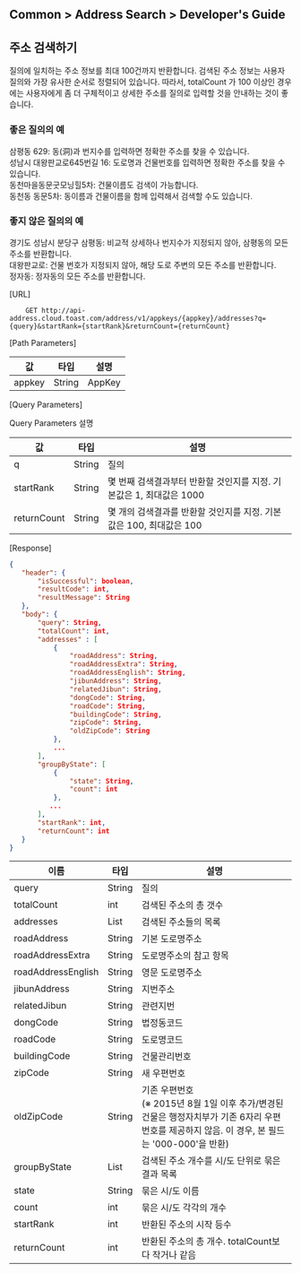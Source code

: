 ## Common > Address Search > Developer's Guide

## 주소 검색하기

질의에 일치하는 주소 정보를 최대 100건까지 반환합니다. 검색된 주소 정보는 사용자 질의와 가장 유사한 순서로 정렬되어 있습니다. 따라서, totalCount 가 100 이상인 경우에는 사용자에게 좀 더 구체적이고 상세한 주소를 질의로 입력할 것을 안내하는 것이 좋습니다.

### 좋은 질의의 예

삼평동 629: 동(洞)과 번지수를 입력하면 정확한 주소를 찾을 수 있습니다.   
성남시 대왕판교로645번길 16: 도로명과 건물번호를 입력하면 정확한 주소를 찾을 수 있습니다.    
동천마을동문굿모닝힐5차: 건물이름도 검색이 가능합니다.    
동천동 동문5차: 동이름과 건물이름을 함께 입력해서 검색할 수도 있습니다.  

### 좋지 않은 질의의 예

경기도 성남시 분당구 삼평동: 비교적 상세하나 번지수가 지정되지 않아, 삼평동의 모든 주소를 반환합니다.    
대왕판교로: 건물 번호가 지정되지 않아, 해당 도로 주변의 모든 주소를 반환합니다.   
정자동: 정자동의 모든 주소를 반환합니다.  

[URL]

```http
    GET http://api-address.cloud.toast.com/address/v1/appkeys/{appkey}/addresses?q={query}&startRank={startRank}&returnCount={returnCount}
```

[Path Parameters]

| 값      | 타입     | 설명     |
| ------ | ------ | ------ |
| appkey | String | AppKey |

[Query Parameters]

Query Parameters 설명

| 값           | 타입     | 설명                                         |
| ----------- | ------ | ------------------------------------------ |
| q           | String | 질의                                         |
| startRank   | String | 몇 번째 검색결과부터 반환할 것인지를 지정. 기본값은 1, 최대값은 1000 |
| returnCount | String | 몇 개의 검색결과를 반환할 것인지를 지정. 기본값은 100, 최대값은 100 |

[Response]

```json
{
   "header": {
       "isSuccessful": boolean,
       "resultCode": int,
       "resultMessage": String
   },
   "body": {
       "query": String,
       "totalCount": int,
       "addresses" : [
           {
               "roadAddress": String,
               "roadAddressExtra": String,
               "roadAddressEnglish": String,
               "jibunAddress": String,
               "relatedJibun": String,
               "dongCode": String,
               "roadCode": String,
               "buildingCode": String,
               "zipCode": String,
               "oldZipCode": String
           },
           ...
       ],
       "groupByState": [
           {
               "state": String,
               "count": int
           },
          ...
       ],
       "startRank": int,
       "returnCount": int
   }
}
```

| 이름                                                                                 | 타입     | 설명                                |
| ---------------------------------------------------------------------------------- | ------ | --------------------------------- |
| query                                                                              | String | 질의                                |
| totalCount                                                                         | int    | 검색된 주소의 총 갯수                      |
| addresses                                                                          | List   | 검색된 주소들의 목록                       |
| roadAddress                                                                        | String | 기본 도로명주소                          |
| roadAddressExtra                                                                   | String | 도로명주소의 참고 항목                      |
| roadAddressEnglish                                                                 | String | 영문 도로명주소                          |
| jibunAddress                                                                       | String | 지번주소                              |
| relatedJibun                                                                       | String | 관련지번                              |
| dongCode                                                                           | String | 법정동코드                             |
| roadCode                                                                           | String | 도로명코드                             |
| buildingCode                                                                       | String | 건물관리번호                            |
| zipCode                                                                            | String | 새 우편번호                            |
| oldZipCode                                                                         | String | 기존 우편번호 <br/>  (※ 2015년 8월 1일 이후 추가/변경된 건물은 행정자치부가 기존 6자리 우편번호를 제공하지 않음. 이 경우, 본 필드는 '000-000'을 반환) |
| groupByState                                                                       | List   | 검색된 주소 개수를 시/도 단위로 묶은 결과 목록       |
| state                                                                              | String | 묶은 시/도 이름                         |
| count                                                                              | int    | 묶은 시/도 각각의 개수                     |
| startRank                                                                          | int    | 반환된 주소의 시작 등수                     |
| returnCount                                                                        | int    | 반환된 주소의 총 개수. totalCount보다 작거나 같음 |
